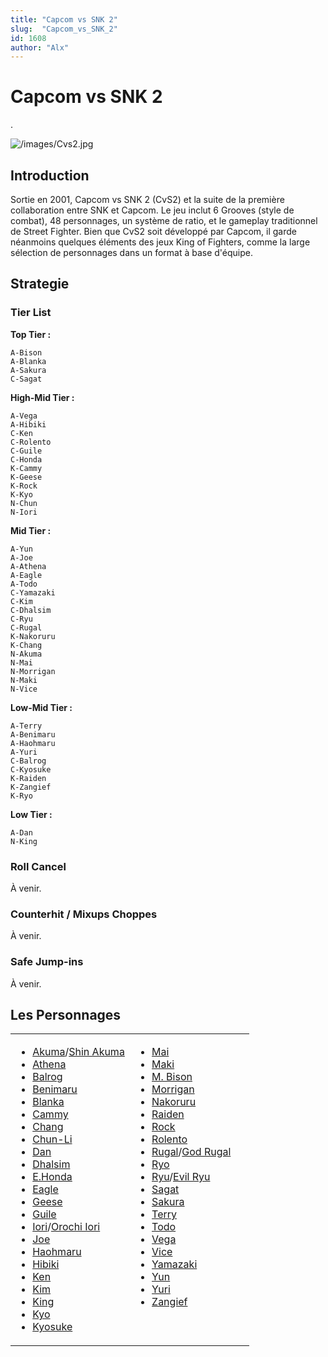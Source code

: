 ```yaml
---
title: "Capcom vs SNK 2"
slug:  "Capcom_vs_SNK_2"
id: 1608
author: "Alx"
---
```


# Capcom vs SNK 2

.

![](/images/Cvs2.jpg "/images/Cvs2.jpg")

## Introduction

Sortie en 2001, Capcom vs SNK 2 (CvS2) et la suite de la première
collaboration entre SNK et Capcom. Le jeu inclut 6 Grooves (style de
combat), 48 personnages, un système de ratio, et le gameplay
traditionnel de Street Fighter. Bien que CvS2 soit développé par Capcom,
il garde néanmoins quelques éléments des jeux King of Fighters, comme la
large sélection de personnages dans un format à base d'équipe.

## Strategie

### Tier List

**Top Tier :**

`A-Bison `  
`A-Blanka`  
`A-Sakura `  
`C-Sagat`

**High-Mid Tier :**

`A-Vega`  
`A-Hibiki `  
`C-Ken`  
`C-Rolento`  
`C-Guile`  
`C-Honda`  
`K-Cammy`  
`K-Geese`  
`K-Rock`  
`K-Kyo`  
`N-Chun `  
`N-Iori`

**Mid Tier :**

`A-Yun`  
`A-Joe`  
`A-Athena`  
`A-Eagle`  
`A-Todo`  
`C-Yamazaki`  
`C-Kim`  
`C-Dhalsim`  
`C-Ryu`  
`C-Rugal`  
`K-Nakoruru`  
`K-Chang`  
`N-Akuma`  
`N-Mai`  
`N-Morrigan `  
`N-Maki`  
`N-Vice`

**Low-Mid Tier :**

`A-Terry`  
`A-Benimaru`  
`A-Haohmaru`  
`A-Yuri`  
`C-Balrog`  
`C-Kyosuke`  
`K-Raiden`  
`K-Zangief`  
`K-Ryo`

**Low Tier :**

`A-Dan`  
`N-King`

### Roll Cancel

À venir.

### Counterhit / Mixups Choppes

À venir.

### Safe Jump-ins

À venir.

## Les Personnages

<table width=100%>
<tr>
<td width=50% valign=top>

- [Akuma](Akuma_(CvS2) "wikilink")/[Shin Akuma](Shin_Akuma "wikilink")
- [Athena](Athena_(CvS2) "wikilink")
- [Balrog](Balrog_(CvS2) "wikilink")
- [Benimaru](Benimaru_(CvS2) "wikilink")
- [Blanka](Blanka_(CvS2) "wikilink")
- [Cammy](Cammy_(CvS2) "wikilink")
- [Chang](Chang_(CvS2) "wikilink")
- [Chun-Li](Chun-Li_(CvS2) "wikilink")
- [Dan](Dan_(CvS2) "wikilink")
- [Dhalsim](Dhalsim_(CvS2) "wikilink")
- [E.Honda](E.Honda_(CvS2) "wikilink")
- [Eagle](Eagle_(CvS2) "wikilink")
- [Geese](Geese_(CvS2) "wikilink")
- [Guile](Guile_(CvS2) "wikilink")
- [Iori](Iori_(CvS2) "wikilink")/[Orochi Iori](Orochi_Iori "wikilink")
- [Joe](Joe_(CvS2) "wikilink")
- [Haohmaru](Haohmaru_(CvS2) "wikilink")
- [Hibiki](Hibiki_(CvS2) "wikilink")
- [Ken](Ken_(CvS2) "wikilink")
- [Kim](Kim_(CvS2) "wikilink")
- [King](King_(CvS2) "wikilink")
- [Kyo](Kyo_(CvS2) "wikilink")
- [Kyosuke](Kyosuke_(CvS2) "wikilink")

</td>
<td width=50% valign=top>

- [Mai](Mai_(CvS2) "wikilink")
- [Maki](Maki_(CvS2) "wikilink")
- [M. Bison](M._Bison_(CvS2) "wikilink")
- [Morrigan](Morrigan_(CvS2) "wikilink")
- [Nakoruru](Nakoruru_(CvS2) "wikilink")
- [Raiden](Raiden_(CvS2) "wikilink")
- [Rock](Rock_(CvS2) "wikilink")
- [Rolento](Rolento_(CvS2) "wikilink")
- [Rugal](Rugal_(CvS2) "wikilink")/[God Rugal](God_Rugal "wikilink")
- [Ryo](Ryo_(CvS2) "wikilink")
- [Ryu](Ryu_(CvS2) "wikilink")/[Evil Ryu](Evil_Ryu "wikilink")
- [Sagat](Sagat_(CvS2) "wikilink")
- [Sakura](Sakura_(CvS2) "wikilink")
- [Terry](Terry_(CvS2) "wikilink")
- [Todo](Todo_(CvS2) "wikilink")
- [Vega](Vega_(CvS2) "wikilink")
- [Vice](Vice_(CvS2) "wikilink")
- [Yamazaki](Yamazaki_(CvS2) "wikilink")
- [Yun](Yun_(CvS2) "wikilink")
- [Yuri](Yuri_(CvS2) "wikilink")
- [Zangief](Zangief_(CvS2) "wikilink")

</td>
</tr>
</table>
